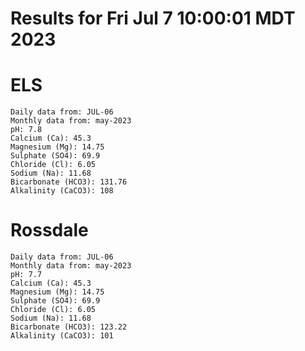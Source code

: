 # Results for Fri Jul  7 10:00:01 MDT 2023
# ELS
```
Daily data from: JUL-06
Monthly data from: may-2023
pH: 7.8
Calcium (Ca): 45.3
Magnesium (Mg): 14.75
Sulphate (SO4): 69.9
Chloride (Cl): 6.05
Sodium (Na): 11.68
Bicarbonate (HCO3): 131.76
Alkalinity (CaCO3): 108
```
# Rossdale
```
Daily data from: JUL-06
Monthly data from: may-2023
pH: 7.7
Calcium (Ca): 45.3
Magnesium (Mg): 14.75
Sulphate (SO4): 69.9
Chloride (Cl): 6.05
Sodium (Na): 11.68
Bicarbonate (HCO3): 123.22
Alkalinity (CaCO3): 101
```
